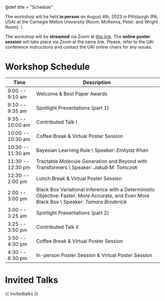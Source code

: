 @def title = "Schedule"

The workshop will be held **in person** on August 4th, 2023 in Pittsburgh (PA, USA) at the Carnegie Mellon University (Room: McKenna, Peter, and Wright Room). \\


The workshop will be **streamed** via Zoom at [this link](https://tinyurl.com/UAI23MPW). The **online poster session** will take place via Zoom at the same link. Please, refer to the UAI conference instructions and contact the UAI online chairs for any issues.

# Workshop Schedule

| Time | Description |
|-----------|-----------|
| 9:00 -- 9:10 am | Welcome & Best Paper Awards | 
| 9:10 -- 9:35 am | Spotlight Presentations (part 1) |
| 9:35 -- 10:00 am | Contributed Talk I |
| 10:00 -- 10:30 am | Coffee Break & Virtual Poster Session |
| 10:30 -- 11:30 am | Bayesian Learning Rule \\ Speaker: _Emtiyaz Khan_ |
| 11:30 -- 12:30 pm | Tractable Molecule Generation and Beyond with Transformers \\ Speaker: _Jakub M. Tomczak_ |
| 12:30 -- 2:00 pm | Lunch Break & Virtual Poster Session |
| 2:00 -- 3:00 pm | Black Box Variational Inference with a Deterministic Objective: Faster, More Accurate, and Even More Black Box \\ Speaker: _Tamara Broderick_ |
| 3:00 -- 3:25 am | Spotlight Presentations (part 2) |
| 3:25 -- 3:50 pm | Contributed Talk II |
| 3:50 -- 4:30 pm | Coffee Break & Virtual Poster Session |
| 4:30 -- 6:30 pm | In-person Poster Session & Virtual Poster Session |


# Invited Talks

{{ invitedtalks }}
